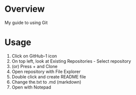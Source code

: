 # Overview
My guide to using Git

# Usage
1. Click on GitHub-1 icon
2. On top left, look at Existing Repositories - Select repository
3. (or) Press + and Clone
4. Open repository with File Explorer
5. Double click and create README file
6. Change the.txt to .md (markdown)
7. Open with Notepad


